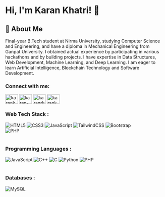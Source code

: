 # Hi, I'm Karan Khatri! 👋


## 🚀 About Me
Final-year B.Tech student at Nirma University, studying Computer Science and Engineering, and have a diploma in Mechanical Engineering from Ganpat University. I obtained actual experience by participating in various hackathons and by building projects. I have expertise in Data Structures, Web Development, Machine Learning, and Deep Learning. I am eager to learn Artificial Intelligence, Blockchain Technology and Software Development.

<h3 align="left">Connect with me:</h3>
<p align="left">
<a href="https://twitter.com/karankhatri0606" target="blank"><img align="center" src="https://raw.githubusercontent.com/rahuldkjain/github-profile-readme-generator/master/src/images/icons/Social/twitter.svg" alt="karankhatri0606" height="30" width="40" /></a>
<a href="https://linkedin.com/in/karan-r-khatri" target="blank"><img align="center" src="https://raw.githubusercontent.com/rahuldkjain/github-profile-readme-generator/master/src/images/icons/Social/linked-in-alt.svg" alt="karan-r-khatri" height="30" width="40" /></a>
<a href="https://kaggle.com/karanrkhatri" target="blank"><img align="center" src="https://raw.githubusercontent.com/rahuldkjain/github-profile-readme-generator/master/src/images/icons/Social/kaggle.svg" alt="karanrkhatri" height="30" width="40" /></a>
<a href="https://www.leetcode.com/karankhatri_1" target="blank"><img align="center" src="https://raw.githubusercontent.com/rahuldkjain/github-profile-readme-generator/master/src/images/icons/Social/leet-code.svg" alt="karankhatri_1" height="30" width="40" /></a>
</p>


<h3 align="left">Web Tech Stack :</h3>
<div align="left">
<img alt="HTML5" src="https://img.shields.io/badge/html5-%23E34F26.svg?style=for-the-badge&logo=html5&logoColor=white"/>
<img alt="CSS3" src="https://img.shields.io/badge/css3-%231572B6.svg?style=for-the-badge&logo=css3&logoColor=white"/> 
<img alt="JavaScript" src="https://img.shields.io/badge/javascript-%23323330.svg?style=for-the-badge&logo=javascript&logoColor=%23F7DF1E"/> 
<img alt="TailwindCSS" src="https://img.shields.io/badge/Tailwind_CSS-38B2AC?style=for-the-badge&logo=tailwind-css&logoColor=white"/>
<img alt="Bootstrap" src="https://img.shields.io/badge/bootstrap-%23563D7C.svg?style=for-the-badge&logo=bootstrap&logoColor=white"/>
<br />
<img alt="PHP" src="https://img.shields.io/badge/php-%23777BB4.svg?style=for-the-badge&logo=php&logoColor=white"/>
</div>

#
<h3 align="left">Programming Languages :</h3>
<div align="left">
  <img alt="JavaScript" src="https://img.shields.io/badge/javascript-%23323330.svg?style=for-the-badge&logo=javascript&logoColor=%23F7DF1E"/> 
  <img alt="C++" src="https://img.shields.io/badge/C%2B%2B-00599C?style=for-the-badge&logo=c%2B%2B&logoColor=white"/>
  <img alt="C" src="https://img.shields.io/badge/C-00599C?style=for-the-badge&logo=c&logoColor=white"/>
  <img alt="Python" src="https://img.shields.io/badge/python-3776AB?style=for-the-badge&logo=python&logoColor=white"/>
  <img alt="PHP" src="https://img.shields.io/badge/php-777BB4?style=for-the-badge&logo=php&logoColor=white"/>
</div>


#
<h3 align="left">Databases :</h3>
<div align="left">
  
  <img alt="MySQL" src="https://img.shields.io/badge/mysql-%23E34F26.svg?style=for-the-badge&logo=mysql&logoColor=white"/>
</div>
